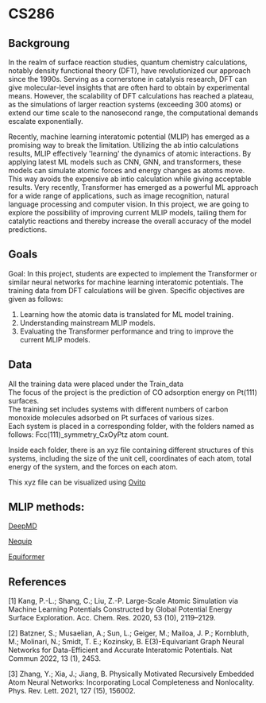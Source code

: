 # CS286

## Backgroung

In the realm of surface reaction studies, quantum chemistry calculations, notably density functional theory (DFT), have revolutionized our approach since the 1990s. Serving as a cornerstone in catalysis research, DFT can give molecular-level insights that are often hard to obtain by experimental means. However, the scalability of DFT calculations has reached a plateau, as the simulations of larger reaction systems (exceeding 300 atoms) or extend our time scale to the nanosecond range, the computational demands escalate exponentially. 

Recently, machine learning interatomic potential (MLIP) has emerged as a promising way to break the limitation. Utilizing the ab intio calculations results, MLIP effectively 'learning' the dynamics of atomic interactions. By applying latest ML models such as CNN, GNN, and transformers, these models can simulate atomic forces and energy changes as atoms move. This way avoids the expensive ab intio calculation while giving acceptable results. Very recently, Transformer has emerged as a powerful ML approach for a wide range of applications, such as image recognition, natural language processing and computer vision. In this project, we are going to explore the possibility of improving current MLIP models, tailing them for catalytic reactions and thereby increase the overall accuracy of the model predictions.

## Goals

Goal:
In this project, students are expected to implement the Transformer or similar neural networks for machine learning interatomic potentials. The training data from DFT calculations will be given. Specific objectives are given as follows:

1.	Learning how the atomic data is translated for ML model training.
2.	Understanding mainstream MLIP models.
3.	Evaluating the Transformer performance and tring to improve the current MLIP models.

## Data
All the training data were placed under the Train_data      
The focus of the project is the prediction of CO adsorption energy on Pt(111) surfaces.       
The training set includes systems with different numbers of carbon monoxide molecules adsorbed on Pt surfaces of various sizes.       
Each system is placed in a corresponding folder, with the folders named as follows: Fcc(111)_symmetry_CxOyPtz atom count.     

Inside each folder, there is an xyz file containing different structures of this systems, including the size of the unit cell, coordinates of each atom, total energy of the system, and the forces on each atom.

This xyz file can be visualized using [Ovito](https://www.ovito.org/about/) 



## MLIP methods:
[DeepMD](https://docs.deepmodeling.com/projects/deepmd/en/master/index.html)  

[Nequip](https://github.com/mir-group/nequip)  

[Equiformer](https://github.com/atomicarchitects/equiformer)

## References

[1] Kang, P.-L.; Shang, C.; Liu, Z.-P. Large-Scale Atomic Simulation via Machine Learning Potentials Constructed by Global Potential Energy Surface Exploration. Acc. Chem. Res. 2020, 53 (10), 2119–2129.   

[2] Batzner, S.; Musaelian, A.; Sun, L.; Geiger, M.; Mailoa, J. P.; Kornbluth, M.; Molinari, N.; Smidt, T. E.; Kozinsky, B. E(3)-Equivariant Graph Neural Networks for Data-Efficient and Accurate Interatomic Potentials. Nat Commun 2022, 13 (1), 2453.    

[3] Zhang, Y.; Xia, J.; Jiang, B. Physically Motivated Recursively Embedded Atom Neural Networks: Incorporating Local Completeness and Nonlocality. Phys. Rev. Lett. 2021, 127 (15), 156002.


